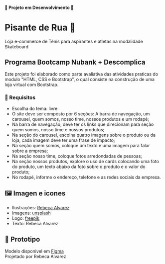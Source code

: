 #### :construction: Projeto em Desenvolvimento :construction:

# Pisante de Rua :athletic_shoe:
Loja e-commerce de Tênis para aspirantes e atletas na modalidade Skateboard

## Programa Bootcamp Nubank + Descomplica
Este projeto foi elaborado como parte avaliativa das atividades praticas do modulo "HTML, CSS e Bootstrap", o qual consiste na construção de uma loja virtual com Bootstrap.

### :page_facing_up: Requisitos
- Escolha do tema: livre
- O site deve ser composto por 6 seções: A barra de navegação, um carousel, quem somos, nosso time, nossos produtos e um rodapé;
- Na barra de navegação, deve ter os links que direcionam para seção quem somos, nosso time e nossos produtos;
- Na seção do carousel, escolha quatro imagens sobre o produto ou da loja, cada imagem deve ter uma frase de impacto;
- Na seção quem somos, coloque um texto e uma imagem para falar sobre a empresa;
- Na seção nosso time, coloque fotos arredondadas de pessoas;
- Na seção nossos produtos, explore o uso de cards colocando uma foto do produto, um texto abaixo da foto sobre o produto e o valor do produto;
- No rodapé, informe o endereço, telefone e as redes sociais da empresa.

## :framed_picture: Imagen e icones
- Ilustrações: [Rebeca Alvarez](https://www.behance.net/RebecaAlvarez)
- Imagens: [unsplash](https://unsplash.com/pt-br)
- Logo: [freepik](https://br.freepik.com/vetores-gratis/vetor-de-adesivo-do-logotipo-da-moda-marca-comercial-design-em-preto-e-branco_20346277.htm#query=logo%20t%C3%AAnis%20de%20skate&position=0&from_view=search&track=ais)
- Texto: Rebeca Alvarez

## :art: Prototipo
Modelo disponivel em [Figma](https://www.figma.com/file/YmgTodiBDceBKX21fpIPJo/PisanteDeRua?type=design&node-id=0%3A1&mode=design&t=QFZ4IxYU7RzgMj5p-1)
<br/>
Projetado por Rebeca Alvarez
